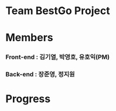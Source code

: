 # Team BestGo Project

# Members

### Front-end : 김기열, 박영호, 유호익(PM)
### Back-end : 장준영, 정지원

# Progress 


